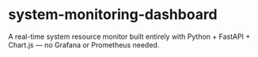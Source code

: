 # system-monitoring-dashboard
A real-time system resource monitor built entirely with Python + FastAPI + Chart.js — no Grafana or Prometheus needed.
